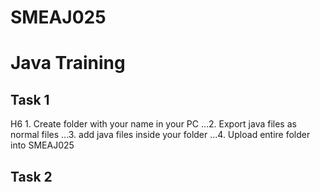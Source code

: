 # SMEAJ025 
# Java Training

## Task 1
H6 1. Create folder with your name in your PC
...2. Export java files as normal files 
...3. add java files inside your folder 
...4. Upload entire folder into SMEAJ025

## Task 2
